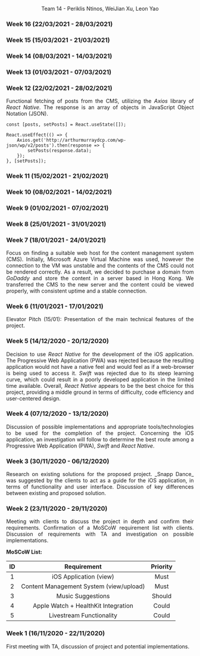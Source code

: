 <p style = "text-align: center;">Team 14 - Periklis Ntinos, WeiJian Xu, Leon Yao</p>



### Week 16 (22/03/2021 - 28/03/2021)
<p style = "text-align: justify">
</p>

### Week 15 (15/03/2021 - 21/03/2021)
<p style = "text-align: justify">
</p>

### Week 14 (08/03/2021 - 14/03/2021)
<p style = "text-align: justify">
</p>

### Week 13 (01/03/2021 - 07/03/2021)
<p style = "text-align: justify">
</p>

### Week 12 (22/02/2021 - 28/02/2021)
<p style = "text-align: justify">
Functional fetching of posts from the CMS, utilizing the <i>Axios</i> library of <i>React Native</i>. The response is
an array of objects in JavaScript Object Notation (JSON).
</p>

```JSX
const [posts, setPosts] = React.useState([]);

React.useEffect(() => {
    Axios.get('http://arthurmurraydcp.com/wp-json/wp/v2/posts').then(response => {
        setPosts(response.data);
    });
}, [setPosts]);
```

### Week 11 (15/02/2021 - 21/02/2021)
<p style = "text-align: justify">
</p>

### Week 10 (08/02/2021 - 14/02/2021)
<p style = "text-align: justify">
</p>

### Week 9 (01/02/2021 - 07/02/2021)
<p style = "text-align: justify">
</p>

### Week 8 (25/01/2021 - 31/01/2021)
<p style = "text-align: justify">
</p>

### Week 7 (18/01/2021 - 24/01/2021)
<p style = "text-align: justify">
Focus on finding a suitable web host for the content management system (CMS). Initially, Microsoft Azure Virtual Machine was used,
however the connection to the VM was unstable and the contents of the CMS could not be rendered correctly. As a result, we decided
to purchase a domain from <i>GoDaddy</i> and store the content in a server based in Hong Kong. We transferred the CMS to the new
server and the content could be viewed properly, with consistent uptime and a stable connection.
</p>

### Week 6 (11/01/2021 - 17/01/2021)
<p style = "text-align: justify">
Elevator Pitch (15/01): Presentation of the main technical features of the project.
</p>

### Week 5 (14/12/2020 - 20/12/2020)
<p style = "text-align: justify">
Decision to use <i>React Native</i> for the development of the iOS application. The Progressive Web Application (PWA) was rejected
because the resulting application would not have a native feel and would feel as if a web-browser is being used to access it.
<i>Swift</i> was rejected due to its steep learning curve, which could result in a poorly developed application in the limited time
available. Overall, <i>React Native</i> appears to be the best choice for this project, providing a middle ground in terms of
difficulty, code efficiency and user-centered design.
</p>

### Week 4 (07/12/2020 - 13/12/2020)
<p style = "text-align: justify">
Discussion of possible implementations and appropriate tools/technologies to be used for the completion of the project. Concerning
the iOS application, an investigation will follow to determine the best route among a Progressive Web Application (PWA), <i>Swift</i>
and <i>React Native</i>.
</p>

### Week 3 (30/11/2020 - 06/12/2020)
<p style = "text-align: justify">
Research on existing solutions for the proposed project. _Snapp Dance_ was suggested by the clients to act as a guide for the iOS
application, in terms of functionality and user interface. Discussion of key differences between existing and proposed solution.
</p>

### Week 2 (23/11/2020 - 29/11/2020)
<p style = "text-align: justify">
Meeting with clients to discuss the project in depth and confirm their requirements. Confirmation of a MoSCoW requirement list with
clients. Discussion of requirements with TA and investigation on possible implementations.
</p>

<b>MoSCoW List:</b>

|  ID   |               Requirement               | Priority |
| :---: | :-------------------------------------: | :------: |
|   1   | iOS Application (view)                  |   Must   |
|   2   | Content Management System (view/upload) |   Must   |
|   3   | Music Suggestions                       |  Should  |
|   4   | Apple Watch + HealthKit Integration     |  Could   |
|   5   | Livestream Functionality                |  Could   |

### Week 1 (16/11/2020 - 22/11/2020)
<p style = "text-align: justify">
First meeting with TA, discussion of project and potential implementations.
</p>
